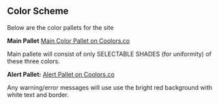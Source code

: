 Color Scheme
---
Below are the color pallets for the site

**Main Pallet**
[Main Color Pallet on Coolors.co](https://coolors.co/ffffff-000000-f50000)

Main pallete will consist of only SELECTABLE SHADES (for uniformity) of these three colors.

**Alert Pallet:**
[Alert Pallet on Coolors.co](https://coolors.co/ff0000-1369eb-b4cef8-eb9413-fae6c7-1fd415-b8f8b5-9a17e6-dfb5f8)

Any warning/error messages will use use the bright red background with white text and border.